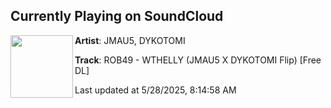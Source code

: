 ## Currently Playing on SoundCloud

[<img align="left" width="100" src="https://i1.sndcdn.com/artworks-mQvtdB1cLP2VN9fa-A6mAWw-t500x500.png">](https://soundcloud.com/jmau5_jesse/rob49-wthelly-jmau5-x-dykotomi-flip-free-dl)

**Artist**: JMAU5, DYKOTOMI 

**Track**: ROB49 - WTHELLY (JMAU5 X DYKOTOMI Flip) [Free DL]

Last updated at 5/28/2025, 8:14:58 AM
